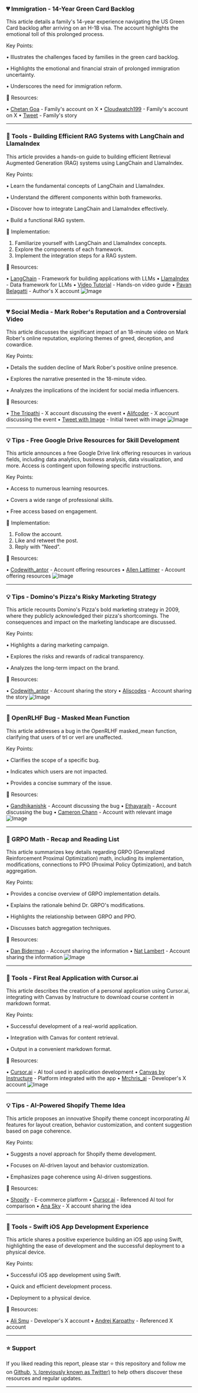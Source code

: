 ### 💔 Immigration - 14-Year Green Card Backlog

This article details a family's 14-year experience navigating the US Green Card backlog after arriving on an H-1B visa.  The account highlights the emotional toll of this prolonged process.

Key Points:

•  Illustrates the challenges faced by families in the green card backlog.


•  Highlights the emotional and financial strain of prolonged immigration uncertainty.


•  Underscores the need for immigration reform.


🔗 Resources:

• [Chetan Goa](https://x.com/chetangoa) -  Family's account on X
• [Cloudwatch199](https://x.com/Cloudwatch199) - Family's account on X
• [Tweet](https://x.com/Cloudwatch199/status/1903702728154427395) - Family's story


---

### 🚀 Tools - Building Efficient RAG Systems with LangChain and LlamaIndex

This article provides a hands-on guide to building efficient Retrieval Augmented Generation (RAG) systems using LangChain and LlamaIndex.

Key Points:

• Learn the fundamental concepts of LangChain and LlamaIndex.


• Understand the different components within both frameworks.


• Discover how to integrate LangChain and LlamaIndex effectively.


• Build a functional RAG system.


🚀 Implementation:

1.  Familiarize yourself with LangChain and LlamaIndex concepts.
2.  Explore the components of each framework.
3.  Implement the integration steps for a RAG system.

🔗 Resources:

• [LangChain](https://x.com/LangChainAI) - Framework for building applications with LLMs
• [LlamaIndex](https://x.com/llama_index) - Data framework for LLMs
• [Video Tutorial](https://youtu.be/D7YwcDJ75lQ) - Hands-on video guide
• [Pavan Belagatti](https://x.com/Pavan_Belagatti) - Author's X account
![Image](https://pbs.twimg.com/ext_tw_video_thumb/1904040003589836800/pu/img/PR1lxPWGEr0XEsKS.jpg)


---

### 💔 Social Media - Mark Rober's Reputation and a Controversial Video

This article discusses the significant impact of an 18-minute video on Mark Rober's online reputation, exploring themes of greed, deception, and cowardice.

Key Points:

•  Details the sudden decline of Mark Rober's positive online presence.


•  Explores the narrative presented in the 18-minute video.


•  Analyzes the implications of the incident for social media influencers.



🔗 Resources:

• [The Tripathi](https://x.com/thetripathi58) -  X account discussing the event
• [Alifcoder](https://x.com/alifcoder) - X account discussing the event
• [Tweet with Image](https://x.com/alifcoder/status/1903770315030954226) -  Initial tweet with image
![Image](https://pbs.twimg.com/media/GmuNAy2agAA7PE7?format=png&name=small)


---

### 💡 Tips - Free Google Drive Resources for Skill Development

This article announces a free Google Drive link offering resources in various fields, including data analytics, business analysis, data visualization, and more.  Access is contingent upon following specific instructions.

Key Points:

• Access to numerous learning resources.


• Covers a wide range of professional skills.


• Free access based on engagement.



🚀 Implementation:

1. Follow the account.
2. Like and retweet the post.
3. Reply with "Need".


🔗 Resources:

• [Codewith_antor](https://x.com/codewith_antor) - Account offering resources
• [Allen Lattimer](https://x.com/allen_lattimer) - Account offering resources
![Image](https://pbs.twimg.com/media/Gmx2AwpbwAAiSRE?format=png&name=small)


---

### 💡 Tips - Domino's Pizza's Risky Marketing Strategy

This article recounts Domino's Pizza's bold marketing strategy in 2009, where they publicly acknowledged their pizza's shortcomings. The consequences and impact on the marketing landscape are discussed.

Key Points:

•  Highlights a daring marketing campaign.


•  Explores the risks and rewards of radical transparency.


•  Analyzes the long-term impact on the brand.



🔗 Resources:

• [Codewith_antor](https://x.com/codewith_antor) - Account sharing the story
• [Aliscodes](https://x.com/aliscodes) - Account sharing the story
![Image](https://pbs.twimg.com/media/GmxsOHaW4AAp3cg?format=jpg&name=small)


---

### 🤖  OpenRLHF Bug - Masked Mean Function

This article addresses a bug in the OpenRLHF masked_mean function, clarifying that users of trl or verl are unaffected.

Key Points:

•  Clarifies the scope of a specific bug.


•  Indicates which users are not impacted.


•  Provides a concise summary of the issue.


🔗 Resources:

• [Gandhikanishk](https://x.com/gandhikanishk) - Account discussing the bug
• [Ethayarajh](https://x.com/ethayarajh) - Account discussing the bug
• [Cameron Chann](https://x.com/Cameron_Chann) - Account with relevant image
![Image](https://pbs.twimg.com/media/GmloOTibIAAFM4b?format=jpg&name=small)


---

### 🤖 GRPO Math - Recap and Reading List

This article summarizes key details regarding GRPO (Generalized Reinforcement Proximal Optimization) math, including its implementation, modifications, connections to PPO (Proximal Policy Optimization), and batch aggregation.

Key Points:

•  Provides a concise overview of GRPO implementation details.


•  Explains the rationale behind Dr. GRPO's modifications.


•  Highlights the relationship between GRPO and PPO.


•  Discusses batch aggregation techniques.


🔗 Resources:

• [Dan Biderman](https://x.com/dan_biderman) - Account sharing the information
• [Nat Lambert](https://x.com/natolambert) - Account sharing the information
![Image](https://pbs.twimg.com/amplify_video_thumb/1903996396530974720/img/tME3_hsmuUpsOMlu.jpg)


---

### 🚀 Tools - First Real Application with Cursor.ai

This article describes the creation of a personal application using Cursor.ai, integrating with Canvas by Instructure to download course content in markdown format.

Key Points:

•  Successful development of a real-world application.


•  Integration with Canvas for content retrieval.


•  Output in a convenient markdown format.


🔗 Resources:

• [Cursor.ai](https://x.com/cursor_ai) - AI tool used in application development
• [Canvas by Instructure](https://x.com/Canvas_by_Inst) - Platform integrated with the app
• [Mrchris_ai](https://x.com/mrchris_ai) - Developer's X account
![Image](https://pbs.twimg.com/media/GmxWG-Hb0AAtURQ?format=jpg&name=small)


---

### 💡 Tips - AI-Powered Shopify Theme Idea

This article proposes an innovative Shopify theme concept incorporating AI features for layout creation, behavior customization, and content suggestion based on page coherence.

Key Points:

•  Suggests a novel approach for Shopify theme development.


•  Focuses on AI-driven layout and behavior customization.


•  Emphasizes page coherence using AI-driven suggestions.


🔗 Resources:

• [Shopify](https://x.com/Shopify) - E-commerce platform
• [Cursor.ai](https://x.com/cursor_ai) -  Referenced AI tool for comparison
• [Ana Sky](https://x.com/Ana_Sky42) -  X account sharing the idea

---

### 🚀 Tools - Swift iOS App Development Experience

This article shares a positive experience building an iOS app using Swift, highlighting the ease of development and the successful deployment to a physical device.

Key Points:

•  Successful iOS app development using Swift.


•  Quick and efficient development process.


•  Deployment to a physical device.


🔗 Resources:

• [Ali Smu](https://x.com/ali_smu) - Developer's X account
• [Andrej Karpathy](https://x.com/karpathy) -  Referenced X account


---

### ⭐️ Support

If you liked reading this report, please star ⭐️ this repository and follow me on [Github](https://github.com/Drix10), [𝕏 (previously known as Twitter)](https://x.com/DRIX_10_) to help others discover these resources and regular updates.

---